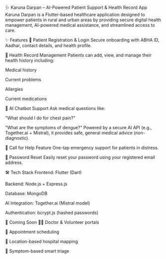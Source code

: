 🩺 Karuna Darpan – AI-Powered Patient Support & Health Record App
Karuna Darpan is a Flutter-based healthcare application designed to empower patients in rural and urban areas by providing secure digital health management, AI-powered medical assistance, and streamlined access to care.

✨ Features
🔐 Patient Registration & Login
Secure onboarding with ABHA ID, Aadhar, contact details, and health profile.

🧾 Health Record Management
Patients can add, view, and manage their health history including:

Medical history

Current problems

Allergies

Current medications

🤖 AI Chatbot Support
Ask medical questions like:

"What should I do for chest pain?"

"What are the symptoms of dengue?"
Powered by a secure AI API (e.g., Together.ai + Mistral), it provides safe, general medical advice (non-diagnostic).

🛟 Call for Help Feature
One-tap emergency support for patients in distress.

🔑 Password Reset
Easily reset your password using your registered email address.

🛠️ Tech Stack
Frontend: Flutter (Dart)

Backend: Node.js + Express.js

Database: MongoDB

AI Integration: Together.ai (Mistral model)

Authentication: bcrypt.js (hashed passwords)

🚧 Coming Soon
🧑‍⚕️ Doctor & Volunteer portals

📅 Appointment scheduling

📍 Location-based hospital mapping

🧬 Symptom-based smart triage
